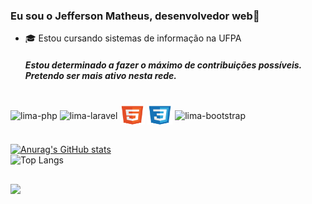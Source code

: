 ### Eu sou o Jefferson Matheus, desenvolvedor web👋

<!--
**lima-12/lima-12** is a ✨ _special_ ✨ repository because its `README.md` (this file) appears on your GitHub profile.

Here are some ideas to get you started:

- 🔭 I’m currently working on ...
- 🌱 I’m currently learning ...
- 👯 I’m looking to collaborate on ...
- 🤔 I’m looking for help with ...
- 💬 Ask me about ...
- 📫 How to reach me: ...
- 😄 Pronouns: ...
- ⚡ Fun fact: ...
-->

- 🎓 Estou cursando sistemas de informação na UFPA

  <h5>
    Estou determinado a fazer o máximo de contribuições possíveis. Pretendo ser mais ativo nesta rede.
  </h5>

<div style="display: inline_block"><br>
  <img align="center" alt="lima-php" height="30" width="40" src="https://cdn.jsdelivr.net/gh/devicons/devicon@latest/icons/php/php-original.svg">
  <img align="center" alt="lima-laravel" height="30" width="40" src="https://cdn.jsdelivr.net/gh/devicons/devicon@latest/icons/laravel/laravel-original-wordmark.svg">
  <img align="center" alt="lima-HTML" height="30" width="40" src="https://raw.githubusercontent.com/devicons/devicon/master/icons/html5/html5-original.svg">
  <img align="center" alt="lima-CSS" height="30" width="40" src="https://raw.githubusercontent.com/devicons/devicon/master/icons/css3/css3-original.svg">
  <img align="center" alt="lima-bootstrap" height="30" width="40" src="https://cdn.jsdelivr.net/gh/devicons/devicon@latest/icons/bootstrap/bootstrap-original.svg">
</div>

<br>

[![Anurag's GitHub stats](https://github-readme-stats.vercel.app/api?username=lima-12&hide=contribs,prs,issues&theme=transparent)](https://github.com/lima-12/github-readme-stats)
<br>
![Top Langs](https://github-readme-stats.vercel.app/api/top-langs/?username=lima-12&layout=compact&theme=transparent)

  ##
 
<div> 
<!--   <a href = "mailto:limaufpa2022@gmail.com"><img src="https://img.shields.io/badge/-Gmail-%23333?style=for-the-badge&logo=gmail&logoColor=white" target="_blank"></a> -->
  <a href="https://www.linkedin.com/in/jefferson-matheus-ferreira-de-lima-71aa9b263" target="_blank"><img src="https://img.shields.io/badge/-LinkedIn-%230077B5?style=for-the-badge&logo=linkedin&logoColor=white" target="_blank"></a> 
  
</div>
